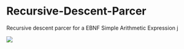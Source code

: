 # Recursive-Descent-Parcer
Recursive descent parcer for a EBNF Simple Arithmetic Expression j

<p>
    <img src="EBNF Simple Arith Exp.png">
</p>
